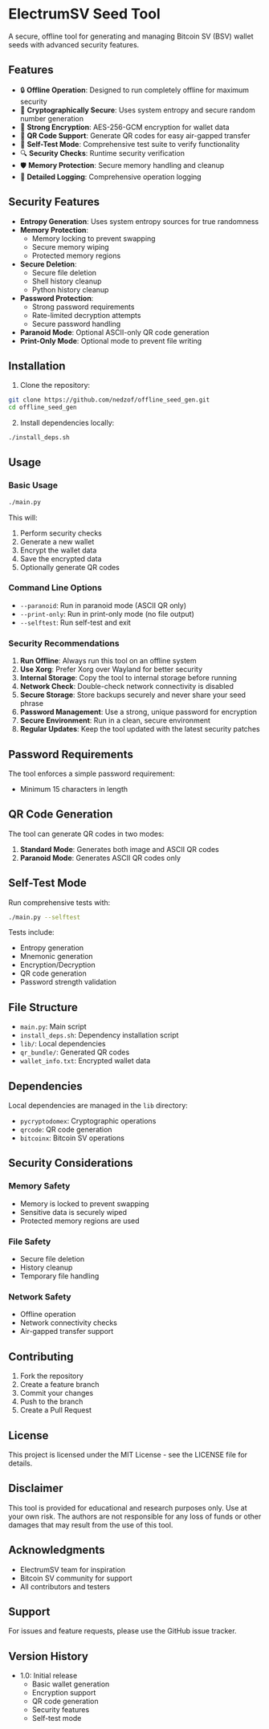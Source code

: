 # ElectrumSV Seed Tool

A secure, offline tool for generating and managing Bitcoin SV (BSV) wallet seeds with advanced security features.

## Features

- 🔒 **Offline Operation**: Designed to run completely offline for maximum security
- 🎲 **Cryptographically Secure**: Uses system entropy and secure random number generation
- 🔐 **Strong Encryption**: AES-256-GCM encryption for wallet data
- 📱 **QR Code Support**: Generate QR codes for easy air-gapped transfer
- 🧪 **Self-Test Mode**: Comprehensive test suite to verify functionality
- 🔍 **Security Checks**: Runtime security verification
- 🛡️ **Memory Protection**: Secure memory handling and cleanup
- 📝 **Detailed Logging**: Comprehensive operation logging

## Security Features

- **Entropy Generation**: Uses system entropy sources for true randomness
- **Memory Protection**: 
  - Memory locking to prevent swapping
  - Secure memory wiping
  - Protected memory regions
- **Secure Deletion**: 
  - Secure file deletion
  - Shell history cleanup
  - Python history cleanup
- **Password Protection**:
  - Strong password requirements
  - Rate-limited decryption attempts
  - Secure password handling
- **Paranoid Mode**: Optional ASCII-only QR code generation
- **Print-Only Mode**: Optional mode to prevent file writing

## Installation

1. Clone the repository:
```bash
git clone https://github.com/nedzof/offline_seed_gen.git
cd offline_seed_gen
```

2. Install dependencies locally:
```bash
./install_deps.sh
```

## Usage

### Basic Usage

```bash
./main.py
```

This will:
1. Perform security checks
2. Generate a new wallet
3. Encrypt the wallet data
4. Save the encrypted data
5. Optionally generate QR codes

### Command Line Options

- `--paranoid`: Run in paranoid mode (ASCII QR only)
- `--print-only`: Run in print-only mode (no file output)
- `--selftest`: Run self-test and exit

### Security Recommendations

1. **Run Offline**: Always run this tool on an offline system
2. **Use Xorg**: Prefer Xorg over Wayland for better security
3. **Internal Storage**: Copy the tool to internal storage before running
4. **Network Check**: Double-check network connectivity is disabled
5. **Secure Storage**: Store backups securely and never share your seed phrase
6. **Password Management**: Use a strong, unique password for encryption
7. **Secure Environment**: Run in a clean, secure environment
8. **Regular Updates**: Keep the tool updated with the latest security patches

## Password Requirements

The tool enforces a simple password requirement:
- Minimum 15 characters in length

## QR Code Generation

The tool can generate QR codes in two modes:
1. **Standard Mode**: Generates both image and ASCII QR codes
2. **Paranoid Mode**: Generates ASCII QR codes only

## Self-Test Mode

Run comprehensive tests with:
```bash
./main.py --selftest
```

Tests include:
- Entropy generation
- Mnemonic generation
- Encryption/Decryption
- QR code generation
- Password strength validation

## File Structure

- `main.py`: Main script
- `install_deps.sh`: Dependency installation script
- `lib/`: Local dependencies
- `qr_bundle/`: Generated QR codes
- `wallet_info.txt`: Encrypted wallet data

## Dependencies

Local dependencies are managed in the `lib` directory:
- `pycryptodomex`: Cryptographic operations
- `qrcode`: QR code generation
- `bitcoinx`: Bitcoin SV operations

## Security Considerations

### Memory Safety
- Memory is locked to prevent swapping
- Sensitive data is securely wiped
- Protected memory regions are used

### File Safety
- Secure file deletion
- History cleanup
- Temporary file handling

### Network Safety
- Offline operation
- Network connectivity checks
- Air-gapped transfer support

## Contributing

1. Fork the repository
2. Create a feature branch
3. Commit your changes
4. Push to the branch
5. Create a Pull Request

## License

This project is licensed under the MIT License - see the LICENSE file for details.

## Disclaimer

This tool is provided for educational and research purposes only. Use at your own risk. The authors are not responsible for any loss of funds or other damages that may result from the use of this tool.

## Acknowledgments

- ElectrumSV team for inspiration
- Bitcoin SV community for support
- All contributors and testers

## Support

For issues and feature requests, please use the GitHub issue tracker.

## Version History

- 1.0: Initial release
  - Basic wallet generation
  - Encryption support
  - QR code generation
  - Security features
  - Self-test mode 